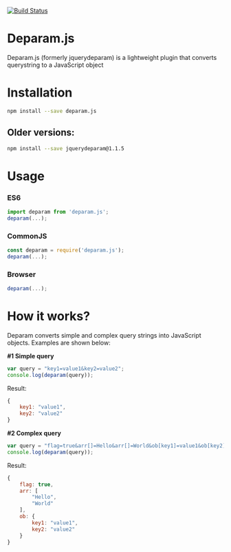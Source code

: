 [![Build Status](https://travis-ci.org/scssyworks/deparam.js.svg?branch=master)](https://travis-ci.org/scssyworks/deparam.js)

# Deparam.js
Deparam.js (formerly jquerydeparam) is a lightweight plugin that converts querystring to a JavaScript object

# Installation
```sh
npm install --save deparam.js
```

## Older versions:

```sh
npm install --save jquerydeparam@1.1.5
```

# Usage

### ES6
```js
import deparam from 'deparam.js';
deparam(...);
```

### CommonJS
```js
const deparam = require('deparam.js');
deparam(...);
```

### Browser
```js
deparam(...);
```

# How it works?
Deparam converts simple and complex query strings into JavaScript objects. Examples are shown below:

<b>#1 Simple query</b>
```js
var query = "key1=value1&key2=value2";
console.log(deparam(query));
```
Result:
```js
{
    key1: "value1",
    key2: "value2"
}
```

<b>#2 Complex query</b>
```js
var query = "flag=true&arr[]=Hello&arr[]=World&ob[key1]=value1&ob[key2]=value2";
console.log(deparam(query));
```
Result:
```js
{
    flag: true,
    arr: [
        "Hello",
        "World"
    ],
    ob: {
        key1: "value1",
        key2: "value2"
    }
}
```
